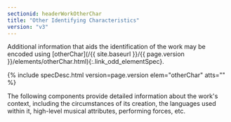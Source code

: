 ```yaml
---
sectionid: headerWorkOtherChar
title: "Other Identifying Characteristics"
version: "v3"
---
```




Additional information that aids the identification of the work may be encoded using
[otherChar](/{{ site.baseurl }}/{{ page.version }}/elements/otherChar.html){:.link_odd_elementSpec}.



{% include specDesc.html version=page.version elem="otherChar" atts="" %}



The following components provide detailed information about the work's context, including
the circumstances of its creation, the languages used within it, high-level musical
attributes, performing forces, etc.

